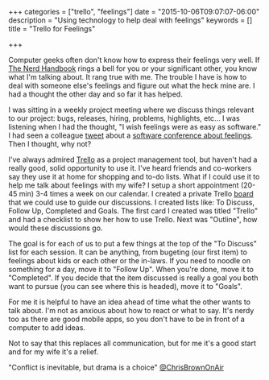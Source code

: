 +++
categories = ["trello", "feelings"]
date = "2015-10-06T09:07:07-06:00"
description = "Using technology to help deal with feelings"
keywords = []
title = "Trello for Feelings"

+++

Computer geeks often don't know how to express their feelings very well. If [The Nerd Handbook](http://randsinrepose.com/archives/the-nerd-handbook/) rings a bell for you or your significant other, you know what I'm talking about. It rang true with me. The trouble I have is how to deal with someone else's feelings and figure out what the heck mine are. I had a thought the other day and so far it has helped.

<!--more-->

I was sitting in a weekly project meeting where we discuss things relevant to our project: bugs, releases, hiring, problems, highlights, etc... I was listening when I had the thought, "I wish feelings were as easy as software." I had seen a colleague [tweet](https://twitter.com/caseywest/status/650788737614540806) about a [software conference about feelings](http://osfeels.com/). Then I thought, why not?

I've always admired [Trello](http://trello.com) as a project management tool, but haven't had a really good, solid opportunity to use it. I've heard friends and co-workers say they use it at home for shopping and to-do lists. What if I could use it to help me talk about feelings with my wife? I setup a short appointment (20-45 min) 3-4 times a week on our calendar. I created a private Trello [board](https://trello.com/guide/board_basics.html) that we could use to guide our discussions. I created lists like: To Discuss, Follow Up, Completed and Goals. The first card I created was titled "Trello" and had a checklist to show her how to use Trello. Next was "Outline", how would these discussions go.

The goal is for each of us to put a few things at the top of the "To Discuss" list for each session. It can be anything, from bugeting (our first item) to feelings about kids or each other or the in-laws. If you need to noodle on something for a day, move it to "Follow Up". When you're done, move it to "Completed". If you decide that the item discussed is really a goal you both want to pursue (you can see where this is headed), move it to "Goals".

For me it is helpful to have an idea ahead of time what the other wants to talk about. I'm not as anxious about how to react or what to say. It's nerdy too as there are good mobile apps, so you don't have to be in front of a computer to add ideas.

Not to say that this replaces all communication, but for me it's a good start and for my wife it's a relief.

"Conflict is inevitable, but drama is a choice" [@ChrisBrownOnAir](https://twitter.com/ChrisBrownOnAir)
